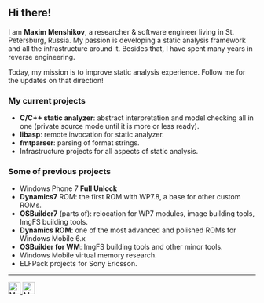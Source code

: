 ## Hi there!

I am **Maxim Menshikov**, a researcher & software engineer living in St. Petersburg, Russia. My passion is developing a static analysis framework and all the infrastructure around it. Besides that, I have spent many years in reverse engineering.

Today, my mission is to improve static analysis experience. Follow me for the updates on that direction!

### My current projects
 - **С/C++ static analyzer**: abstract interpretation and model checking all in one (private source mode until it is more or less ready).
 - **libasp**: remote invocation for static analyzer.
 - **fmtparser**: parsing of format strings.
 - Infrastructure projects for all aspects of static analysis.

### Some of previous projects
 - Windows Phone 7 **Full Unlock**
 - **Dynamics7** ROM: the first ROM with WP7.8, a base for other custom ROMs.
 - **OSBuilder7** (parts of): relocation for WP7 modules, image building tools, ImgFS building tools.
 - **Dynamics ROM**: one of the most advanced and polished ROMs for Windows Mobile 6.x
 - **OSBuilder for WM**: ImgFS building tools and other minor tools.
 - Windows Mobile virtual memory research.
 - ELFPack projects for Sony Ericsson.
----

<a href="https://twitter.com/ultrashotru">
  <img width="25px" alt="My Twitter" src="https://cdn.jsdelivr.net/npm/simple-icons@v3/icons/twitter.svg"/>
</a>
<a href="https://www.linkedin.com/in/maxim-menshikov">
  <img width="25px" alt="My LinkedIn" src="https://cdn.jsdelivr.net/npm/simple-icons@v3/icons/linkedin.svg"/>
</a>

